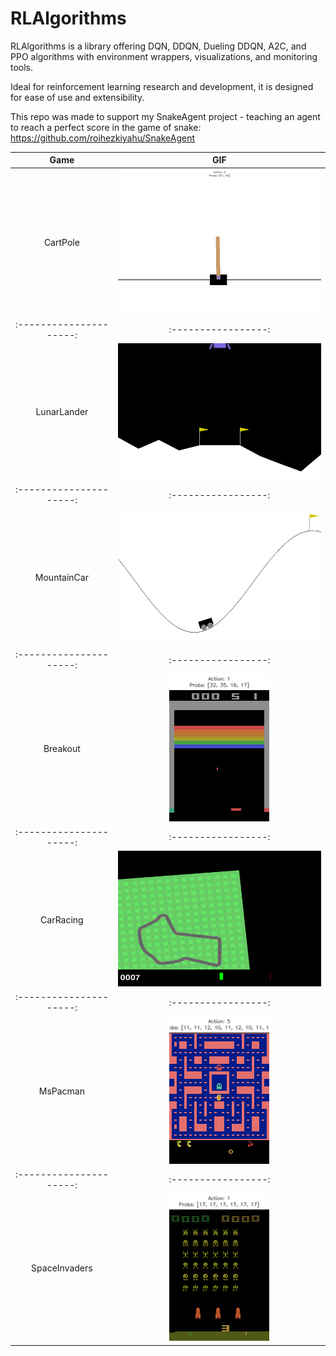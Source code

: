 # RLAlgorithms
RLAlgorithms is a library offering DQN, DDQN, Dueling DDQN, A2C, and PPO algorithms with environment wrappers, visualizations, and monitoring tools. 

Ideal for reinforcement learning research and development, it is designed for ease of use and extensibility.

This repo was made to support my SnakeAgent project - teaching an agent to reach a perfect score in the game of snake: https://github.com/roihezkiyahu/SnakeAgent

| Game | GIF |
|:---------------------:|:-----------------:|
| CartPole | ![](gifs/CartPole_dsp01_val_episode_2000_score_500.gif) |
|:---------------------:|:-----------------:|
| LunarLander | ![](gifs/LunarLander_5e4_disc099_duelingval_episode_700_score_245.gif) |
|:---------------------:|:-----------------:|
| MountainCar | ![](gifs/MountainCar_1e3_disc05_rand_val_episode_2700_score_-85.gif) |
|:---------------------:|:-----------------:|
| Breakout | ![](gifs/BreakoutNoFrameskip_llp5_epsdecay1500_val_episode_44000_score_258.0.gif) |
|:---------------------:|:-----------------:|
| CarRacing | ![](gifs/CarRacing_5e4_disc099_dueling_val_episode_1000_score_384.gif) |
|:---------------------:|:-----------------:|
| MsPacman | ![](gifs/MsPacmanNoFrameskip_5e4_gamma95_llp100_val_episode_6250_score_2030.gif) |
|:---------------------:|:-----------------:|
| SpaceInvaders | ![](gifs/SpaceInvadersNoFrameskip_val_episode_4250_score_580.gif) |